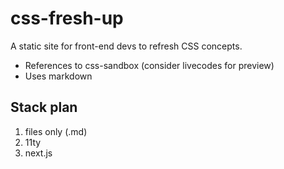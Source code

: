 # css-fresh-up

A static site for front-end devs to refresh CSS concepts.

- References to css-sandbox (consider livecodes for preview)
- Uses markdown


## Stack plan

1. files only (.md)
2. 11ty
3. next.js

